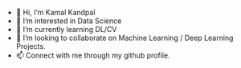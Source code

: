 - 👋 Hi, I’m Kamal Kandpal
- 👀 I’m interested in Data Science
- 🌱 I’m currently learning DL/CV
- 💞️ I’m looking to collaborate on Machine Learning / Deep Learning Projects.
- 📫 Connect with me through my github profile.

<!---
KamalKandpal1996/KamalKandpal1996 is a ✨ special ✨ repository because its `README.md` (this file) appears on your GitHub profile.
You can click the Preview link to take a look at your changes.
--->
